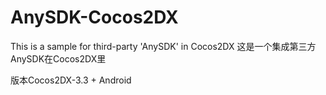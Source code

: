 # AnySDK-Cocos2DX
This is a sample for third-party 'AnySDK' in Cocos2DX
这是一个集成第三方AnySDK在Cocos2DX里

版本Cocos2DX-3.3 + Android
